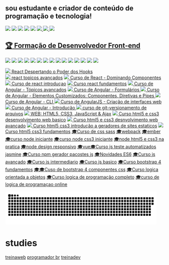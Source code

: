 ## sou estudante e criador de conteúdo de programação e tecnologia!
<img src="https://bit.ly/3rCyaxw"/>
<img src="https://img.shields.io/badge/-DD0031?logo=angular"/>

 
<img src="https://github-readme-stats.vercel.app/api/pin/?username=kkgi2021&repo=kkgi2021&layout=compact&theme=blue-green&show_icons=true" width="270px" />
<img src="https://github-readme-stats.vercel.app/api/top-langs/?username=kkgi2021&layout=compact&theme=blue-green&show_icons=true" width="270px" />
<img src ="https://github-readme-stats.vercel.app/api?username=kkgi2021&layout=compact&theme=blue-green&show_icons=true" width="270px" />


<a href="mailto:cacagimenis@gmail.com" alt="gmail" target="_blank">
<img src="https://img.shields.io/badge/-Gmail-FF0000?--style=flat-square&labelColor=FF0000&logo=gmail&logoColor=white&link=mailto:cacagimenis@gmail.com" />
</a>
<a href="https://wa.me/5591991536740" alt="WhatsApp" target="_blank">
<img src="https://img.shields.io/badge/-WhatsApp-25d366?--style=flat-square&labelColor=25d366&logo=whatsapp&logoColor=white&link=https://wa.me/5591991536740"/>
<a>  
<a href="https://www.linkedin.com/in/claiton-gimenis-644b08148" alt="linkedin" target="_blank">
<img src="https://img.shields.io/badge/-LinkedIn-%230077B5.svg?--style=flat-square&logo=linkedin&logoColor=white">


## [:trophy: Formação de Desenvolvedor Front-end](https://www.treinaweb.com.br/certificado/TRGFXJSV4OKM)   

<img src="https://img.shields.io/badge/Vue.js-35495E?--style=for-the-badge&logo=vuedotjs&logoColor=4FC08D"/> <img src="https://img.shields.io/badge/Webpack-8DD6F9?--style=for-the-badge&logo=Webpack&logoColor=white"/> <img src="https://img.shields.io/badge/Electron-2B2E3A?--style=for-the-badge&logo=electron&logoColor=9FEAF9"/> <img src="https://img.shields.io/badge/ember.js-E04E39?--style=for-the-badge&logo=emberdotjs&logoColor=white" /> <img src="https://img.shields.io/badge/React-20232A?--style=for-the-badge&logo=react&logoColor=61DAFB"/> <img src="https://img.shields.io/badge/AngularJS-E23237?--style=for-the-badge&logo=angularjs&logoColor=white"/> <img src="https://img.shields.io/badge/Git-E34F26?--style=for-the-badge&logo=git&logoColor=white" /> <img src="https://img.shields.io/badge/HTML5-E34F26?--style=for-the-badge&logo=html5&logoColor=white " /> <img src="https://img.shields.io/badge/CSS3-1572B6?--style=for-the-badge&logo=css3&logoColor=white "/> <img src="https://img.shields.io/badge/Sass-CC6699?--style=for-the-badge&logo=sass&logoColor=white" /> <img src="https://img.shields.io/badge/Node.js-43853D?--style=for-the-badge&logo=node.js&logoColor=white" /> <img src="https://img.shields.io/badge/JavaScript-F7DF1E?--style=for-the-badge&logo=javascript&logoColor=black " /> <img src="https://img.shields.io/badge/Bootstrap-563D7C?--style=for-the-badge&logo=bootstrap&logoColor=white " /> <img src="https://img.shields.io/badge/npm-CB3837?--style=for-the-badge&logo=npm&logoColor=white"/> <img src="https://img.shields.io/badge/Jasmine-8A4182?--style=for-the-badge&logo=Jasmine&logoColor=white"/>

[<img src="https://bit.ly/37zh6l0" /> React Despertando o Poder dos Hooks](https://www.treinaweb.com.br/certificado/NGGQFNR1OEVK)  
[<img src="https://bit.ly/37zh6l0" /> react topicos avançados]( https://www.treinaweb.com.br/certificado/ZTCXO3EWONV4 ) [<img src="https://bit.ly/37zh6l0" /> Curso de React - Dominando Componentes]( https://www.treinaweb.com.br/certificado/55ERMPTDUXWW ) [<img src="https://bit.ly/37zh6l0" /> Curso de react introduçao]( https://www.treinaweb.com.br/certificado/ES1SIO1PXNOX ) [<img src="https://bit.ly/37zh6l0" /> Curso react fundamentos]( https://www.treinaweb.com.br/certificado/01XDMYU1FVQS ) [<img src="https://bit.ly/3Eu80Cd"/> Curso de Angular - Tópicos avançados](https://www.treinaweb.com.br/certificado/X5MFWH8JXSMV) [<img src="https://bit.ly/3Eu80Cd"/> Curso de Angular - Formulários ](https://www.treinaweb.com.br/certificado/DHKUZ0EVICL6) [<img src="https://bit.ly/3Eu80Cd"/> Curso de Angular - Elementos Customizados: Componentes, Diretivas e Pipes ](https://www.treinaweb.com.br/certificado/LVN5IUPPMGHI) [<img src="https://bit.ly/3Eu80Cd"/> Curso de Angular - CLI ](https://www.treinaweb.com.br/certificado/XGMAT8JWZ6QE) [<img src="https://bit.ly/3Eu80Cd"/> Curso de AngularJS - Criação de interfaces web ](https://www.treinaweb.com.br/certificado/HZCGYM0NMC4Q) [<img src="https://bit.ly/3Eu80Cd"/> Curso de Angular - Introdução ](https://www.treinaweb.com.br/certificado/Z6LREIRTXAGO) [<img src="https://bit.ly/3KZH2EZ"/> curso de git-versionamento de arquivos](https://www.rlsystem.com.br/consulta-certificado/MjA3NzgtSU5G) [<img src="https://bit.ly/3rCyaxw"/> WEB: HTML5, CSS3, JavaScript & Ajax](http://soft.blue/certificado/55048380530F) [<img src="https://bit.ly/3rCyaxw"/> Curso html5 e css3 desenvolvimento web basico](https://www.treinaweb.com.br/certificado/SYKFTNPVP43L) [<img src="https://bit.ly/3rCyaxw"/> Curso html5 e css3 desnvolvimento web avançado](https://www.treinaweb.com.br/certificado/DMPZKISY2XEO) [<img src="https://bit.ly/3rCyaxw"/> Curso html5 css3 introdução a geradores de sites estaticos](https://www.treinaweb.com.br/certificado/UAINL0OEFEAA) [<img src="https://bit.ly/3rCyaxw"/> Curso html5 css3 fundamentos](https://www.treinaweb.com.br/certificado/TF3QPGXENEYI) [:mortar_board:Curso de css sass](https://www.treinaweb.com.br/certificado/BI8GL2WKRFNG) [:mortar_board:webpack](https://www.treinaweb.com.br/certificado/LLLPWRNPLMCE)
[:mortar_board:ember](https://www.treinaweb.com.br/certificado/MBAZRYSO5YNZ) [:mortar_board:curso node iniciante](https://www.nodestudio.com.br/certificado/58784764) [:mortar_board:curso node css3 iniciante](https://www.nodestudio.com.br/certificado/58784768) [:mortar_board:node html5 e css3 na pratica](https://www.nodestudio.com.br/certificado/58784771) [:mortar_board:node design responsivo](https://www.nodestudio.com.br/certificado/58784772) [:mortar_board:vue](https://www.treinaweb.com.br/certificado/OBROOXOEAGM0 )[:mortar_board:Curso js teste automatizados jasmine](https://www.treinaweb.com.br/certificado/LMGUO95ZPJBG)
[:mortar_board:Curso npm gerador pacostes js](https://www.treinaweb.com.br/certificado/FKTDTTDTZUD5)
[:mortar_board:Novidades ES6](https://www.treinaweb.com.br/certificado/KJT4UDLN2KLW)
[:mortar_board:Curso js avançado](https://www.treinaweb.com.br/certificado/2NSE7ESTLWJH)
[:mortar_board:Curso js intermediario](https://www.treinaweb.com.br/certificado/PF4ZOWXG4XUR)
[:mortar_board:Curso js basico](https://www.treinaweb.com.br/certificado/JX0NUYHQEFN8) 
[:mortar_board:Curso bootstrap 4 fundamentos](https://www.treinaweb.com.br/certificado/MZK6EN9ETOGV)
[:mortar_board::mortar_board:Cuso de bootstrap 4 componentes css](https://www.treinaweb.com.br/certificado/506CDMOTR2NR) 
[:mortar_board:Curso logica orientada a objetos](https://www.treinaweb.com.br/certificado/HXLKIIR0HQ0O)
[:mortar_board:Curso logica de programação completo](https://www.treinaweb.com.br/certificado/IH1JTY14TKGK)
[:mortar_board:curso de logica de programaçao online](https://www.rlsystem.com.br/consulta-certificado/MjA4MDQtSU5G)

  
</a> <img src="https://github.com/kkgi2021/kkgi2021/blob/output/github-contribution-grid-snake.svg" width="480px"/>
 
 # studies
  
[treinaweb](https://github.com/kkgi2021/treinaweb)
[programador br](https://github.com/kkgi2021/exercicios)
[treinadev](https://github.com/kkgi2021/treina-dev)

